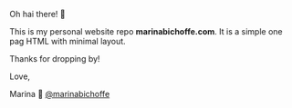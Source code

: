 Oh hai there! 👋

This is my personal website repo **marinabichoffe.com**. It is a simple one pag HTML with minimal layout. 

Thanks for dropping by!

Love, 

Marina 🦄 
[@marinabichoffe](https://twitter.com/marinabichoffe)
